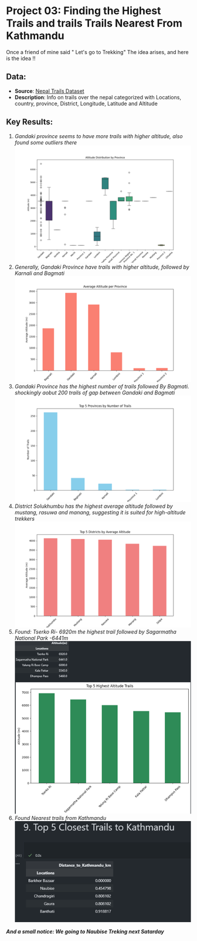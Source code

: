 
# Project 03: Finding the Highest Trails and trails Trails Nearest From Kathmandu

Once a friend of mine said " Let's go to Trekking" The idea arises, and here is the idea !!

## Data:
- **Source**: [Nepal Trails Dataset]()
- **Description**: Info on trails over the nepal categorized with Locations, country, province, District, Longitude, Latitude and Altitude

## Key Results:
1. *Gandaki province seems to have more trails with higher altitude, also found some outliers there*
![](img/altitude_distribution_by_province.png)
2. *Generally, Gandaki Province have trails with higher altitude, followed by Karnali and Bagmati*
![](img/average_altitude_per_province.png)
3. *Gandaki Province has the highest number of trails followed By Bagmati. shockingly aobut 200 trails of gap between Gandaki and Bagmati*
![](img/top_5_provinces_by_number_of_trails.png)
4. *District Solukhumbu has the highest average altitude followed by mustang, rasuwa and manang, suggesting it is suited for high-altitude trekkers*
![](img/top_5_districts_by_average_altitude.png)
5. *Found: Tserko Ri- 6920m the highest trail followed by Sagarmatha National Park -6441m*
![](img/top5_trails.png)
6. *Found Nearest trails from Kathmandu*
![](img/closest_to_ktm.png)


***And a small notice: We going to Naubise Treking next Satarday***